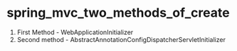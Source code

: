 <h1> spring_mvc_two_methods_of_create </h1>

1. First Method -  WebApplicationInitializer
2. Second method - AbstractAnnotationConfigDispatcherServletInitializer
